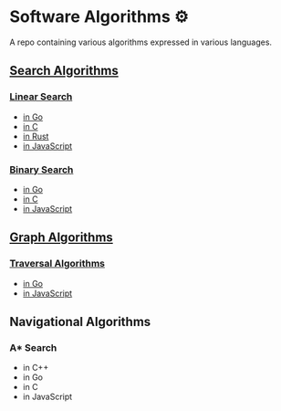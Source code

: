 # Software Algorithms ⚙️

A repo containing various algorithms expressed in various languages.

## [Search Algorithms](https://github.com/claudemuller/algorithms/tree/master/search-algorithms)

### [Linear Search](https://github.com/claudemuller/algorithms/tree/master/search-algorithms/linear-search)

- [in Go](https://github.com/claudemuller/algorithms/tree/master/search-algorithms/linear-search/go)
- [in C](https://github.com/claudemuller/algorithms/tree/master/search-algorithms/linear-search/c)
- [in Rust](https://github.com/claudemuller/algorithms/tree/master/search-algorithms/linear-search/rust)
- [in JavaScript](https://github.com/claudemuller/algorithms/tree/master/search-algorithms/linear-search/js)

### [Binary Search](https://github.com/claudemuller/algorithms/tree/master/search-algorithms/binary-search)

- [in Go](https://github.com/claudemuller/algorithms/tree/master/search-algorithms/binary-search/go)
- [in C](https://github.com/claudemuller/algorithms/tree/master/search-algorithms/binary-search/c)
- [in JavaScript](https://github.com/claudemuller/algorithms/tree/master/search-algorithms/binary-search/js)

## [Graph Algorithms](https://github.com/claudemuller/algorithms/tree/master/graph-algorithms)

### [Traversal Algorithms](https://github.com/claudemuller/algorithms/tree/master/graph-algorithms/traversal)

- [in Go](https://github.com/claudemuller/algorithms/tree/master/graph-algorithms/traversal/go)
- [in JavaScript](https://github.com/claudemuller/algorithms/tree/master/graph-algorithms/traversal/js)

## Navigational Algorithms

### A\* Search

- in C++
- in Go
- in C
- in JavaScript

